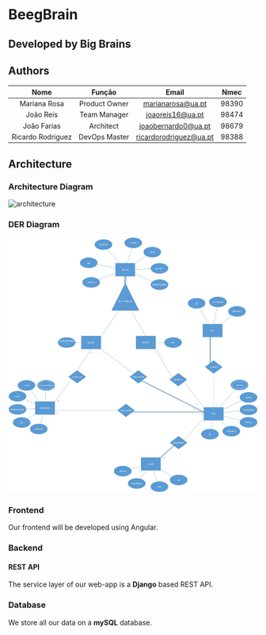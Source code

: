 # BeegBrain
## Developed by Big Brains

## Authors

| Nome | Função | Email | Nmec |
| :---: | :---: | :---: | :---: |
| Mariana Rosa | Product Owner | marianarosa@ua.pt | 98390 |
| João Reis | Team Manager | joaoreis16@ua.pt | 98474 |
| João Farias | Architect | joaobernardo0@ua.pt | 98679 |
| Ricardo Rodriguez | DevOps Master | ricardorodriguez@ua.pt | 98388 |


## Architecture

### Architecture Diagram

![architecture](schemas/architecture.jpg)

### DER Diagram

![Der](schemas/DER.jpg)

### Frontend

Our frontend will be developed using Angular.

### Backend

#### REST API

The service layer of our web-app is a **Django** based REST API.

### Database

We store all our data on a **mySQL** database.
